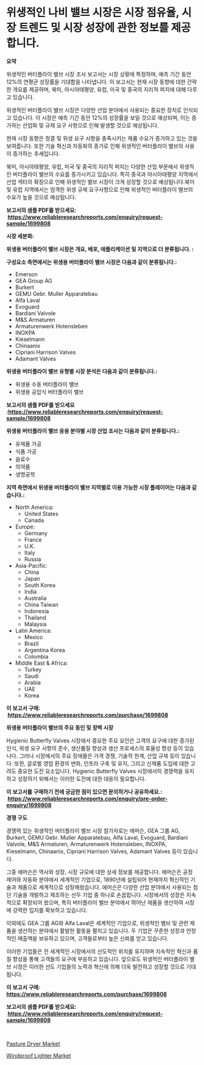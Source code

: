 <p><h1>위생적인 나비 밸브 시장은 시장 점유율, 시장 트렌드 및 시장 성장에 관한 정보를 제공합니다.</h1></p><p><strong>요약</strong></p>
<p><p>위생적인 버터플라이 밸브 시장 조사 보고서는 시장 상황에 특정하며, 예측 기간 동안 12%의 연평균 성장률을 기대함을 나타냅니다. 이 보고서는 현재 시장 동향에 대한 간략한 개요를 제공하며, 북미, 아시아태평양, 유럽, 미국 및 중국의 지리적 퍼지에 대해 다루고 있습니다.</p><p>위생적인 버터플라이 밸브 시장은 다양한 산업 분야에서 사용되는 중요한 장치로 인식되고 있습니다. 이 시장은 예측 기간 동안 12%의 성장률을 보일 것으로 예상되며, 이는 증가하는 산업화 및 규제 요구 사항으로 인해 발생할 것으로 예상됩니다.</p><p>현재 시장 동향은 청결 및 위생 요구 사항을 충족시키는 제품 수요가 증가하고 있는 것을 보여줍니다. 또한 기술 혁신과 자동화의 증가로 인해 위생적인 버터플라이 밸브의 사용이 증가하는 추세입니다.</p><p>북미, 아시아태평양, 유럽, 미국 및 중국의 지리적 퍼지는 다양한 산업 부문에서 위생적인 버터플라이 밸브의 수요를 증가시키고 있습니다. 특히 중국과 아시아태평양 지역에서 산업 섹터의 확장으로 인해 위생적인 밸브 시장이 크게 성장할 것으로 예상됩니다.북미 및 유럽 지역에서는 엄격한 위생 규제 요구사항으로 인해 위생적인 버터플라이 밸브의 수요가 높을 것으로 예상됩니다.</p></p>
<p><strong>보고서의 샘플 PDF를 받으세요: &nbsp;<a href="https://www.reliableresearchreports.com/enquiry/request-sample/1699808">https://www.reliableresearchreports.com/enquiry/request-sample/1699808</a></strong></p>
<p><strong>시장 세분화:</strong></p>
<p><strong> 위생용 버터플라이 밸브 시장은 개요, 배포, 애플리케이션 및 지역으로 더 분류됩니다. :</strong></p>
<p><strong>구성요소 측면에서는 위생용 버터플라이 밸브 시장은 다음과 같이 분류됩니다.:</strong></p>
<p><ul><li>Emerson</li><li>GEA Group AG</li><li>Burkert</li><li>GEMU Gebr. Muller Apparatebau</li><li>Alfa Laval</li><li>Evoguard</li><li>Bardiani Valvole</li><li>M&S Armaturen</li><li>Armaturenwerk Hotensleben</li><li>INOXPA</li><li>Kieselmann</li><li>Chinaanix</li><li>Cipriani Harrison Valves</li><li>Adamant Valves</li></ul></p>
<p><strong> 위생용 버터플라이 밸브 유형별 시장 분석은 다음과 같이 분류됩니다.:</strong></p>
<p><ul><li>위생용 수동 버터플라이 밸브</li><li>위생용 공압식 버터플라이 밸브</li></ul></p>
<p><strong>보고서의 샘플 PDF를 받으세요 :<a href="https://www.reliableresearchreports.com/enquiry/request-sample/1699808">https://www.reliableresearchreports.com/enquiry/request-sample/1699808</a></strong></p>
<p><strong> 위생용 버터플라이 밸브 응용 분야별 시장 산업 조사는 다음과 같이 분류됩니다.:</strong></p>
<p><ul><li>유제품 가공</li><li>식품 가공</li><li>음료수</li><li>의약품</li><li>생명공학</li></ul></p>
<p><strong>지역 측면에서 위생용 버터플라이 밸브 지역별로 이용 가능한 시장 플레이어는 다음과 같습니다.:</strong></p>
<p><ul>
    <li>
        North America:
        <ul>
            <li>United States</li>
            <li>Canada</li>
        </ul>
    </li>
    <li>
        Europe:
        <ul>
            <li>Germany</li>
            <li>France</li>
            <li>U.K.</li>
            <li>Italy</li>
            <li>Russia</li>
        </ul>
    </li>
    <li>
        Asia-Pacific:
        <ul>
            <li>China</li>
            <li>Japan</li>
            <li>South Korea</li>
            <li>India</li>
            <li>Australia</li>
            <li>China Taiwan</li>
            <li>Indonesia</li>
            <li>Thailand</li>
            <li>Malaysia</li>
        </ul>
    </li>
    <li>
        Latin America:
        <ul>
            <li>Mexico</li>
            <li>Brazil</li>
            <li>Argentina Korea</li>
            <li>Colombia</li>
        </ul>
    </li>
    <li>
        Middle East & Africa:
        <ul>
            <li>Turkey</li>
            <li>Saudi</li>
            <li>Arabia</li>
            <li>UAE</li>
            <li>Korea</li>
        </ul>
    </li>
    </ul></p>
<p><strong>이 보고서 구매: &nbsp;<a href="https://www.reliableresearchreports.com/purchase/1699808">https://www.reliableresearchreports.com/purchase/1699808</a></strong></p>
<p><strong>위생용 버터플라이 밸브의 주요 동인 및 장벽 시장</strong></p>
<p><p>Hygienic Butterfly Valves 시장에서 중요한 주요 요인은 고객의 요구에 대한 증가된 인식, 위생 요구 사항의 준수, 생산품질 향상과 생산 프로세스의 효율성 향상 등이 있습니다. 그러나 시장에서의 주요 장애물은 가격 경쟁, 기술적 한계, 산업 규제 등이 있습니다. 또한, 글로벌 영업 환경의 변화, 인프라 구축 및 유지, 그리고 신제품 도입에 대한 고려도 중요한 도전 요소입니다. Hygienic Butterfly Valves 시장에서의 경쟁력을 유지하고 성장하기 위해서는 이러한 도전에 대한 대응이 필요합니다.</p></p>
<p><strong>이 보고서를 구매하기 전에 궁금한 점이 있으면 문의하거나 공유하세요.: &nbsp;<a href="https://www.reliableresearchreports.com/enquiry/pre-order-enquiry/1699808">https://www.reliableresearchreports.com/enquiry/pre-order-enquiry/1699808</a></strong></p>
<p><strong>경쟁 구도</strong></p>
<p><p>경쟁력 있는 위생적인 버터플라이 밸브 시장 참가자로는 에머슨, GEA 그룹 AG, Burkert, GEMU Gebr. Muller Apparatebau, Alfa Laval, Evoguard, Bardiani Valvole, M&S Armaturen, Armaturenwerk Hotensleben, INOXPA, Kieselmann, Chinaanix, Cipriani Harrison Valves, Adamant Valves 등이 있습니다.</p><p>그중 에머슨은 역사와 성장, 시장 규모에 대한 상세 정보를 제공합니다. 에머슨은 공정 제어와 자동화 분야에서 세계적인 기업으로, 1890년에 설립되어 현재까지 혁신적인 기술과 제품으로 세계적으로 성장해왔습니다. 에머슨은 다양한 산업 분야에서 사용되는 첨단 기술을 개발하고 제조하는 선두 기업 중 하나로 손꼽힙니다. 시장에서의 성장은 지속적으로 확장되어 왔으며, 특히 버터플라이 밸브 분야에서 뛰어난 제품을 생산하여 시장에 강력한 입지를 확보하고 있습니다.</p><p>이외에도 GEA 그룹 AG와 Alfa Laval은 세계적인 기업으로, 위생적인 밸브 및 관련 제품을 생산하는 분야에서 활발한 활동을 펼치고 있습니다. 두 기업은 꾸준한 성장과 안정적인 매출액을 보유하고 있으며, 고객들로부터 높은 신뢰를 얻고 있습니다.</p><p>이러한 기업들은 전 세계적인 시장에서의 선도적인 위치를 유지하며 지속적인 혁신과 품질 향상을 통해 고객들의 요구에 부응하고 있습니다. 앞으로도 위생적인 버터플라이 밸브 시장은 이러한 선도 기업들의 노력과 혁신에 의해 더욱 발전하고 성장할 것으로 기대됩니다.</p></p>
<p><strong>이 보고서 구매: &nbsp; <a href="https://www.reliableresearchreports.com/purchase/1699808">https://www.reliableresearchreports.com/purchase/1699808</a></strong></p>
<p><strong>보고서의 샘플 PDF를 받으세요: &nbsp;<a href="https://www.reliableresearchreports.com/enquiry/request-sample/1699808">https://www.reliableresearchreports.com/enquiry/request-sample/1699808</a></strong><strong></strong></p>
<p>&nbsp;</p>
<p><p><a href="https://butternut-bug-553.notion.site/Pasture-Dryer-Market-Size-Growth-Outlook-from-2024-to-2031-projecting-at-Market-s-Trends-Analysis--c182a9e1f1f64aba82f41bfb7c50705d">Pasture Dryer Market</a></p><p><a href="https://github.com/Glendatilghmankmgz0rbhwpy/Market-Research-Report-List-1/blob/main/windproof-lighter-market.md">Windproof Lighter Market</a></p></p>